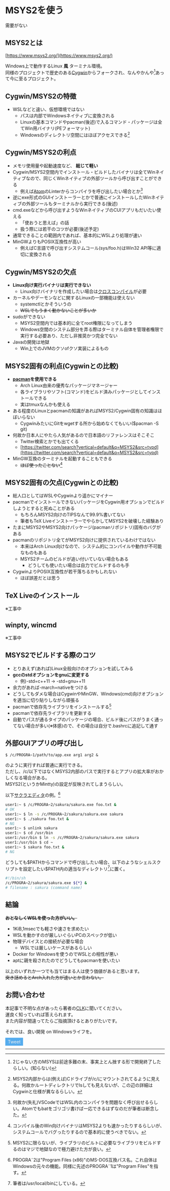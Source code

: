 ﻿# MSYS2を使う
需要がない

## MSYS2とは
[https://www.msys2.org/](https://www.msys2.org/)

Windows上で動作するLinux __風__ ターミナル環境。  
同様のプロジェクトで歴史のある[Cygwin](https://www.cygwin.com/)からフォークされ、なんやかんや[^msys1]あって今に至るプロジェクト。

[^msys1]: 2じゃない方のMSYSは前途多難の末、事実上とん挫する形で開発終了したらしい。(知らない)

## Cygwin/MSYS2の特徴
- WSLなどと違い、仮想環境ではない
    - パスは内部でWindowsネイティブに変換される
    - Linuxの基本コマンドやpacman(後述)で入るコマンド・パッケージは全てWin用バイナリ(PEフォーマット)
    - Windowsのディレクトリ空間にはほぼアクセスできる[^drive]

[^drive]: MSYS2内部からは(例えば)Cドライブが/c/にマウントされてるように見える。何故かルートディレクトリでlsしても見えないが、この辺の詳細はCygwinと仕様が異なるらしい。

## Cygwin/MSYS2の利点
- メモリ使用量や起動速度など、 __総じて軽い__
- Cygwin/MSYS2空間内でインストール・ビルドしたバイナリは全てWinネイティブなので、同じくWinネイティブの外部ツールから呼び出すことができる
    - 例えば[Atom](https://atom.io/)のLinterからコンパイラを呼び出したい場合とか[^atom]
- 逆にexe形式のGUIインストーラーとかで普通にインストールしたWinネイティブの外部ツールもターミナルから実行できる(後述)
- cmd.exeなどから呼び出すようなWinネイティブのCUIアプリもだいたい使える
    - 「使おうと思えば」の話
    - 扱う際には若干のコツが必要(後述予定)
- 通常できることの範囲内であれば、基本的にWSLより処理が速い
- MinGWよりもPOSIX互換性が高い
    - 例えばC言語で呼び出すシステムコール(sys/foo.h)はWin32 API等に適切に変換される

[^atom]: 何故か(失礼)VSCodeではWSL内のコンパイラを問題なく呼び出せるらしい。Atomでもbatをゴリゴリ書けば一応できるはずなのだが筆者は断念した。

## Cygwin/MSYS2の欠点
- __Linux向け実行バイナリは実行できない__
    - Linux向けバイナリを作成したい場合は[クロスコンパイル](https://ja.osdn.net/projects/msys2-crossgcc/howto/install)が必要
- カーネルやデーモンなどに関するLinuxの一部機能は使えない
    - systemctlとかそういうの
    - ~~WSLでもうまく動かないことが多いか~~
- sudoができない
    - MSYS2空間内では基本的に全てroot権限になってしまう
    - Windows空間のシステム部分を弄る際はターミナル自体を管理者権限で実行する必要あり、ただし非推奨かつ完全でない
- Javaの開発は地獄
    - Win上でのJVMのクソofクソ実装によるもの

## MSYS2固有の利点(Cygwinとの比較)

- __[pacman](https://wiki.archlinux.jp/index.php/Pacman)を使用できる__
    - Arch Linux由来の優秀なパッケージマネージャー
    - 各ライブラリやソフト(コマンド)をビルド済みパッケージとしてインストールできる
    - 実はtmuxなんかも使える
- ある程度のLinuxとpacmanの知識があればMSYS2/Cygwin固有の知識はほぼいらない
    - CygwinみたいにGitをwgetする所から始めなくてもいい(\$pacman -S git)
- 何故か日本人にやたら人気があるので日本語のリファレンスはそこそこ
    - Twitter検索とかでも出てくる
    - [https://twitter.com/search?vertical=default&q=MSYS2&src=typd](https://twitter.com/search?vertical=default&q=MSYS2&src=typd)
- MinGW互換のターミナルを起動することもできる
    - ~~ほぼ使ったことない~~[^mingw]

[^mingw]: コンパイル後のWin向けバイナリはMSYS2よりも速かったりするらしいが、システムコールでバグったりするので基本的に使うべきでない。

## MSYS2固有の欠点(Cygwinとの比較)
- 総人口としてはWSLやCygwinより遥かにマイナー
- pacmanでインストールできないパッケージをCygwin用オプションでビルドしようとすると死ぬことがある
    - もちろんMSYS2向けのTIPSなんて99.9%書いてない
    - 筆者もTeX LiveインストーラーでやらかしてMSYS2を破壊した経験あり
- たまにMSYS2やMSYS2向けパッケージ(pacmanリポジトリ)固有のバグがある
- pacmanのリポジトリ全てがMSYS2向けに提供されているわけではない
    - 本来はArch Linux向けなので、システム的にコンパイルや動作が不可能なものもある
    - MSYS2チームのビルドが追い付いていない場合もある
        - どうしても使いたい場合は自力でビルドするのも手
- CygwinよりPOSIX互換性が若干落ちるかもしれない
    - ほぼ誤差だとは思う

## TeX Liveのインストール
※工事中

## winpty, wincmd
※工事中

## MSYS2でビルドする際のコツ
- とりあえず(あれば)Linux全般向けのオプションを試してみる
- __gccのstdオプションをgnuに変更する__
    - 例)\-std=c++11 → \-std=gnu++11
- 余力があれば\-march=nativeをつける
- どうしてもダメな場合はCygwinやMinGW、Windows(cmd)向けオプションを適当に切り貼りしながら頑張る
- pacmanで依存先ライブラリをインストールする[^package]
- pacmanで依存先ライブラリを更新する
- 自動でパスが通るタイプのパッケージの場合、ビルド後にパスがうまく通ってない場合が多い(※体感)ので、その場合は自分で.bashrcに追記して通す

[^package]: MSYS2に限らないが、ライブラリのビルトに必要なライブラリをビルドするのはマジで地獄なので極力避けた方が良い。

## 外部GUIアプリの呼び出し
```shell
$ /c/PROGRA~1/path/to/app.exe arg1 arg2 &
```

のように実行すれば普通に実行できる。  
ただし、/c/以下ではなくMSYS2内部のパスで実行するとアプリの拡大率がおかしくなる場合がある。  
MSYS2(というかMintty)の設定が反映されてしまうらしい。 

以下[サクラエディタ](https://sakura-editor.github.io/)の例。[^progra]

[^progra]: PROGRA&tilde;2は&quot;Program Files (x86)&quot;のMS-DOS互換パス名。これ自体はWindowsの元々の機能。同様に先述のPROGRA&tilde;1は&quot;Program Files&quot;を指す。


```bash
user1:~ $ /c/PROGRA~2/sakura/sakura.exe foo.txt &
# OK
user1:~ $ ln -s /c/PROGRA~2/sakura/sakura.exe sakura
user1:~ $ ./sakura foo.txt &
# NG
user1:~ $ unlink sakura
user1:~ $ cd /usr/bin
user1:/usr/bin $ ln -s /c/PROGRA~2/sakura/sakura.exe sakura
user1:/usr/bin $ cd ~
user1:~ $ sakura foo.txt &
# NG 
```

どうしても\$PATHからコマンドで呼び出したい場合、以下のようなシェルスクリプトを設定したい\$PATH内の適当なディレクトリ[^pathdir]に置く。

```bash
#!/bin/sh
/c/PROGRA~2/sakura/sakura.exe ${*} & 
# filename : sakura (command name)
```

[^pathdir]: 筆者は/usr/local/binにしている。

## 結論
~~__おとなしくWSLを使った方がいい。__~~  

- 1KiB,1msecでも軽さや速さを求めたい
- WSLを動かすのが厳しいぐらいPCのスペックが低い
- 物理デバイスとの接続が必要な場合
    - WSLでは厳しいケースがあるらしい
- Docker for Windowsを使うのでWSLとの相性が悪い
- aptに親を殺されたのでどうしてもpacmanを使いたい

以上のいずれか一つでも当てはまる人は使う価値があると思います。  
~~突き詰めるとArch入れた方が速いとか言わない。~~

## お問い合わせ
本記事で不明な点があったら著者の[CLK](https://twitter.com/CLK_rhythm)に聞いてください。  
運良く知っていれば答えられます。  
また内容が間違ってたらご指摘頂けるとありがたいです。

それでは、良い開発 on Windowsライフを。

<a href="https://twitter.com/intent/tweet?text=MSYS2%E3%82%92%E4%BD%BF%E3%81%86%20%7C%20msys2-tips&tw_p=tweetbutton&url=https%3A%2F%2Fclkbng.github.io%2Fmsys2-tips%2F" style="background-color:#55acee;padding:4px 8px;color:#eee;text-decoration:none;margin-top:5em;" target="_blank">Tweet</a>

---

